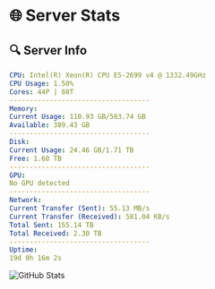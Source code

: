 # 🌐 Server Stats
## 🔍 Server Info
```yaml
CPU: Intel(R) Xeon(R) CPU E5-2699 v4 @ 1332.49GHz
CPU Usage: 1.50%
Cores: 44P | 88T
-----------------------------------
Memory:
Current Usage: 110.93 GB/503.74 GB
Available: 389.43 GB
-----------------------------------
Disk:
Current Usage: 24.46 GB/1.71 TB
Free: 1.60 TB
-----------------------------------
GPU:
No GPU detected
-----------------------------------
Network:
Current Transfer (Sent): 55.13 MB/s
Current Transfer (Received): 581.04 KB/s
Total Sent: 155.14 TB
Total Received: 2.30 TB
-----------------------------------
Uptime:
19d 0h 16m 2s
```
![GitHub Stats](https://img.shields.io/badge/Updated-2025-02-26_22:59:20-blue)